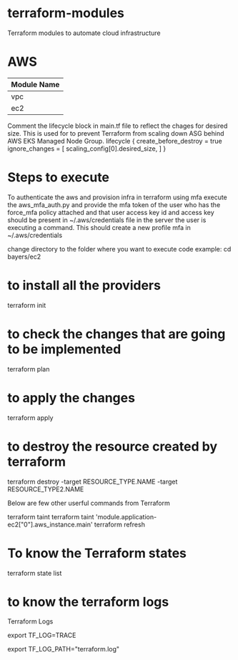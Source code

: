 # terraform-modules
Terraform modules to automate cloud infrastructure

# AWS
| Module Name |
|-------------|
| vpc         |
| ec2         |


Comment the lifecycle block in main.tf file to reflect the chages for desired size. This is used for to prevent Terraform from scaling down ASG behind AWS EKS Managed Node Group. lifecycle { create_before_destroy = true ignore_changes = [ scaling_config[0].desired_size, ] }

# Steps to execute


To authenticate the aws and provision infra in terraform using mfa execute the aws_mfa_auth.py and provide the mfa token of the user who has the force_mfa policy attached and that user access key id and access key should be present in ~/.aws/credentials file in the server the user is executing a command. This should create a new profile mfa in ~/.aws/credentials


change directory to the folder where you want to execute code 
example: cd bayers/ec2

# to install all the providers
terraform init

# to check the changes that are going to be implemented
terraform plan

# to apply the changes
terraform apply

# to destroy the resource created by terraform
terraform destroy -target RESOURCE_TYPE.NAME -target RESOURCE_TYPE2.NAME 

Below are few other userful commands from Terraform

terraform taint 
terraform taint 'module.application-ec2["0"].aws_instance.main' 
terraform refresh 


# To know the Terraform states 
terraform state list 

# to know the terraform logs

Terraform Logs 

export TF_LOG=TRACE 

export TF_LOG_PATH="terraform.log" 